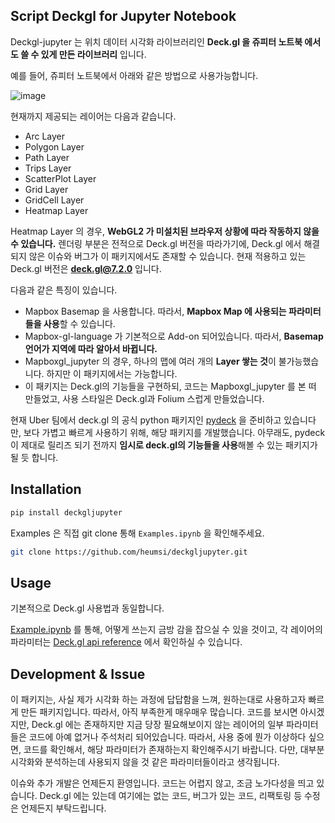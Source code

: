 ## Script Deckgl for Jupyter Notebook

Deckgl-jupyter 는 위치 데이터 시각화 라이브러리인 **Deck.gl 을 쥬피터 노트북 에서도 쓸 수 있게 만든 라이브러리** 입니다. 

예를 들어, 쥬피터 노트북에서 아래와 같은 방법으로 사용가능합니다.

![image](https://user-images.githubusercontent.com/31306282/64415825-ff821180-d0d0-11e9-8ad8-83810977b767.png)



현재까지 제공되는 레이어는 다음과 같습니다.

- Arc Layer
- Polygon Layer
- Path Layer
- Trips Layer
- ScatterPlot Layer
- Grid Layer
- GridCell Layer
- Heatmap Layer

Heatmap Layer 의 경우, **WebGL2 가 미설치된 브라우저 상황에 따라 작동하지 않을 수 있습니다.**
렌더링 부분은 전적으로 Deck.gl 버전을 따라가기에, Deck.gl 에서 해결되지 않은 이슈와 버그가 이 패키지에서도 존재할 수 있습니다.
현재 적용하고 있는 Deck.gl 버전은 **deck.gl@7.2.0** 입니다.



다음과 같은 특징이 있습니다.

- Mapbox Basemap 을 사용합니다. 따라서, **Mapbox Map 에 사용되는 파라미터들을 사용**할 수 있습니다.
- Mapbox-gl-language 가 기본적으로 Add-on 되어있습니다. 
  따라서, **Basemap 언어가 지역에 따라 알아서 바뀝니다.**
- Mapboxgl_jupyter 의 경우, 하나의 맵에 여러 개의 **Layer 쌓는 것**이 불가능했습니다.
  하지만 이 패키지에서는 가능합니다.
- 이 패키지는 Deck.gl의 기능들을 구현하되,
  코드는 Mapboxgl_jupyter 를 본 떠 만들었고,
  사용 스타일은 Deck.gl과 Folium 스럽게 만들었습니다.



현재 Uber 팀에서 deck.gl 의 공식 python 패키지인 [pydeck](https://github.com/uber/deck.gl/tree/master/bindings/python/pydeck) 을 준비하고 있습니다만, 보다 가볍고 빠르게 사용하기 위해, 해당 패키지를 개발했습니다. 아무래도, pydeck 이 제대로 릴리즈 되기 전까지 **임시로 deck.gl의 기능들을 사용**해볼 수 있는 패키지가 될 듯 합니다.



## Installation

```bash
pip install deckgljupyter
```

Examples 은 직접 git clone 통해 `Examples.ipynb` 을 확인해주세요.

```bash
git clone https://github.com/heumsi/deckgljupyter.git
```



## Usage

기본적으로 Deck.gl 사용법과 동일합니다.

[Example.ipynb](https://github.com/heumsi/deckgl_jupyter/blob/master/Examples.ipynb) 를 통해, 어떻게 쓰는지 금방 감을 잡으실 수 있을 것이고,
각 레이어의 파라미터는 [Deck.gl api reference](https://deck.gl/#/documentation/deckgl-api-reference/layers/layer) 에서 확인하실 수 있습니다.



## Development & Issue

이 패키지는, 사실 제가 시각화 하는 과정에 답답함을 느껴, 원하는대로 사용하고자 빠르게 만든 패키지입니다.
따라서, 아직 부족한게 매우매우 많습니다.
코드를 보시면 아시겠지만, Deck.gl 에는 존재하지만 지금 당장 필요해보이지 않는 레이어의 일부 파라미터들은 코드에 아예 없거나 주석처리 되어있습니다. 따라서, 사용 중에 뭔가 이상하다 싶으면, 코드를 확인해서, 해당 파라미터가 존재하는지 확인해주시기 바랍니다. 다만, 대부분 시각화와 분석하는데 사용되지 않을 것 같은 파라미터들이라고 생각됩니다.

이슈와 추가 개발은 언제든지 환영입니다.
코드는 어렵지 않고, 조금 노가다성을 띄고 있습니다.
Deck.gl 에는 있는데 여기에는 없는 코드, 버그가 있는 코드, 리팩토링 등 수정은 언제든지 부탁드립니다.